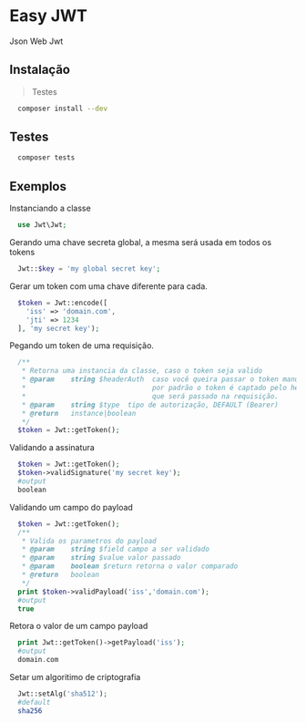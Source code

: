 # Easy JWT
Json Web Jwt

## Instalação
> Testes
```sh
  composer install --dev
```

## Testes
```sh
  composer tests
```

## Exemplos
Instanciando a classe
```php
  use Jwt\Jwt;
```
Gerando uma chave secreta global, a mesma será usada em todos os tokens
```php
  Jwt::$key = 'my global secret key';
```
Gerar um token com uma chave diferente para cada.
```php
  $token = Jwt::encode([
    'iss' => 'domain.com',
    'jti' => 1234
  ], 'my secret key'); 
```
Pegando um token de uma requisição.
```php
  /**
   * Retorna uma instancia da classe, caso o token seja valido
   * @param    string $headerAuth  caso você queira passar o token manualmente,
   *                               por padrão o token é captado pelo header "Authorizarion"
   *                               que será passado na requisição.
   * @param    string $type  tipo de autorização, DEFAULT (Bearer)
   * @return   instance|boolean        
   */
  $token = Jwt::getToken();
```
Validando a assinatura
```php
  $token = Jwt::getToken();
  $token->validSignature('my secret key');
  #output
  boolean
```
Validando um campo do payload
```php
  $token = Jwt::getToken();
  /**
   * Valida os parametros do payload
   * @param    string $field campo a ser validado
   * @param    string $value valor passado
   * @param    boolean $return retorna o valor comparado
   * @return   boolean        
   */
  print $token->validPayload('iss','domain.com');
  #output
  true
```
Retora o valor de um campo payload
```php
  print Jwt::getToken()->getPayload('iss');
  #output
  domain.com
```
Setar um algoritimo de criptografia
```php
  Jwt::setAlg('sha512');
  #default
  sha256
```
